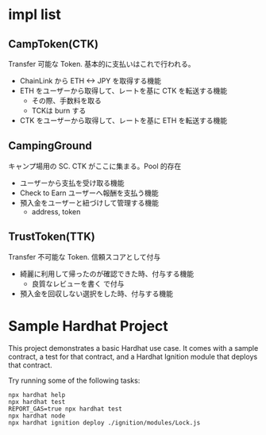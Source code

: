 # impl list
## CampToken(CTK)
Transfer 可能な Token. 基本的に支払いはこれで行われる。
* ChainLink から ETH <-> JPY を取得する機能
* ETH をユーザーから取得して、レートを基に CTK を転送する機能
  * その際、手数料を取る
  * TCKは burn する
* CTK をユーザーから取得して、レートを基に ETH を転送する機能

## CampingGround
キャンプ場用の SC. CTK がここに集まる。Pool 的存在
* ユーザーから支払を受け取る機能
* Check to Earn ユーザーへ報酬を支払う機能
* 預入金をユーザーと紐づけして管理する機能
  * address, token

## TrustToken(TTK)
Transfer 不可能な Token. 信頼スコアとして付与
* 綺麗に利用して帰ったのが確認できた時、付与する機能
  * 良質なレビューを書く で付与
* 預入金を回収しない選択をした時、付与する機能


# Sample Hardhat Project

This project demonstrates a basic Hardhat use case. It comes with a sample contract, a test for that contract, and a Hardhat Ignition module that deploys that contract.

Try running some of the following tasks:

```shell
npx hardhat help
npx hardhat test
REPORT_GAS=true npx hardhat test
npx hardhat node
npx hardhat ignition deploy ./ignition/modules/Lock.js
```
